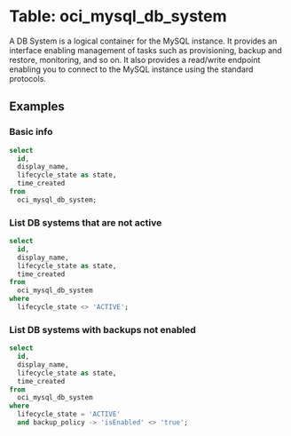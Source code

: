 # Table: oci_mysql_db_system

A DB System is a logical container for the MySQL instance. It provides an interface enabling management of tasks such as provisioning, backup and restore, monitoring, and so on. It also provides a read/write endpoint enabling you to connect to the MySQL instance using the standard protocols.

## Examples

### Basic info

```sql
select
  id,
  display_name,
  lifecycle_state as state,
  time_created
from
  oci_mysql_db_system;
```

### List DB systems that are not active

```sql
select
  id,
  display_name,
  lifecycle_state as state,
  time_created
from
  oci_mysql_db_system
where
  lifecycle_state <> 'ACTIVE';
```

### List DB systems with backups not enabled

```sql
select
  id,
  display_name,
  lifecycle_state as state,
  time_created
from
  oci_mysql_db_system
where
  lifecycle_state = 'ACTIVE'
  and backup_policy -> 'isEnabled' <> 'true';
```

